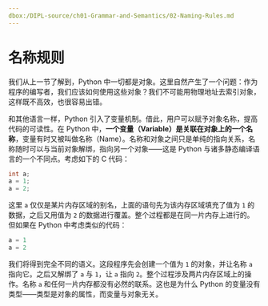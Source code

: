 ```yaml
---
dbox:/DIPL-source/ch01-Grammar-and-Semantics/02-Naming-Rules.md
---
```


# 名称规则

我们从上一节了解到，Python 中一切都是对象。这里自然产生了一个问题：作为程序的编写者，我们应该如何使用这些对象？我们不可能用物理地址去索引对象，这样既不高效，也很容易出错。

和其他语言一样，Python 引入了变量机制。借此，用户可以赋予对象名称，提高代码的可读性。在 Python 中，**一个变量（Variable）是关联在对象上的一个名称**，变量有时又被叫做名称（Name）。名称和对象之间只是单纯的指向关系，名称随时可以与当前对象解绑，指向另一个对象——这是 Python 与诸多静态编译语言的一个不同点。考虑如下的 C 代码：

```c
int a;
a = 1;
a = 2;
```
这里 `a` 仅仅是某片内存区域的别名，上面的语句先为该内存区域填充了值为 `1` 的数据，之后又用值为 `2` 的数据进行覆盖。整个过程都是在同一片内存上进行的。但如果在 Python 中考虑类似的代码：

```python
a = 1
a = 2
```
我们将得到完全不同的语义。这段程序先会创建一个值为 `1` 的对象，并让名称 `a` 指向它。之后又解绑了 `a` 与 `1`，让 `a` 指向 `2`。整个过程涉及两片内存区域上的操作。名称 `a` 和任何一片内存都没有必然的联系。这也是为什么 Python 的变量没有类型——类型是对象的属性，而变量与对象无关。

